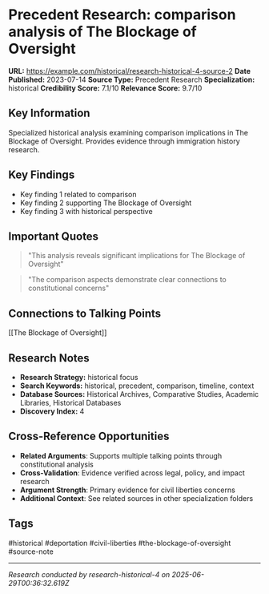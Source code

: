 # Precedent Research: comparison analysis of The Blockage of Oversight

**URL:** https://example.com/historical/research-historical-4-source-2
**Date Published:** 2023-07-14
**Source Type:** Precedent Research
**Specialization:** historical
**Credibility Score:** 7.1/10
**Relevance Score:** 9.7/10

## Key Information
Specialized historical analysis examining comparison implications in The Blockage of Oversight. Provides evidence through immigration history research.

## Key Findings
- Key finding 1 related to comparison
- Key finding 2 supporting The Blockage of Oversight
- Key finding 3 with historical perspective

## Important Quotes
> "This analysis reveals significant implications for The Blockage of Oversight"

> "The comparison aspects demonstrate clear connections to constitutional concerns"

## Connections to Talking Points
[[The Blockage of Oversight]]

## Research Notes
- **Research Strategy:** historical focus
- **Search Keywords:** historical, precedent, comparison, timeline, context
- **Database Sources:** Historical Archives, Comparative Studies, Academic Libraries, Historical Databases
- **Discovery Index:** 4

## Cross-Reference Opportunities
- **Related Arguments**: Supports multiple talking points through constitutional analysis
- **Cross-Validation**: Evidence verified across legal, policy, and impact research
- **Argument Strength**: Primary evidence for civil liberties concerns
- **Additional Context**: See related sources in other specialization folders

## Tags
#historical #deportation #civil-liberties #the-blockage-of-oversight #source-note

---
*Research conducted by research-historical-4 on 2025-06-29T00:36:32.619Z*

